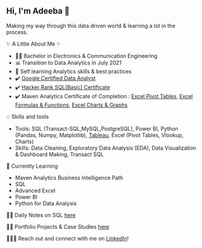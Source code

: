 ## Hi, I'm Adeeba 🙋 ##

 Making my way through this data driven world & learning a lot in the process.

✨ A Little About Me ✨
* :woman_student: Bachelor in Electronics & Communication Engineering
* 📊 Transition to Data Analytics in July 2021
* 📝 Self learning Analytics skills & best practices
* :heavy_check_mark: [Google Certified Data Analyst](https://www.coursera.org/account/accomplishments/professional-cert/FWJZUQPJCZ54)
* :heavy_check_mark: [Hacker Rank SQL(Basic) Certificate](https://www.hackerrank.com/certificates/1bf167df50d3)
* :heavy_check_mark: Maven Analytics Certificate of Completion : [Excel Pivot Tables](https://www.credential.net/6dcc303f-f67b-4f98-a833-f0d715afeb1c#gs.d2july), [Excel Formulas & Functions](https://www.credential.net/90dcfbf3-be7d-468f-8e06-007cafdee6d3), [Excel Charts & Graphs](https://www.credential.net/796204ce-9b30-4ffe-a756-7ff6cc41be94#gs.d2jxkx)

💡 Skills and tools

* Tools: SQL (Transact-SQL,MySQL,PostgreSQL), Power BI, Python (Pandas, Numpy, Matplotlib), [Tableau](https://public.tableau.com/app/profile/latheef.adeeba), Excel (Pivot Tables, Vlookup, Charts)
* Skills: Data Cleaning, Exploratory Data Analysis (EDA), Data Visualization & Dashboard Making, Transact SQL

📝 Currently Learning
* Maven Analytics Business Intelligence Path
* SQL
* Advanced Excel
* Power BI
* Python for Data Analysis

:woman_technologist: Daily Notes on SQL [here](https://github.com/ade-eba/SQL-Guide)


:female_detective: Portfolio Projects & Case Studies [here](https://github.com/ade-eba/Portfolio-Projects)


🙋🏻‍♀️ Reach out and connect with me on [LinkedIn](https://www.linkedin.com/in/adeeba-latheef)!


